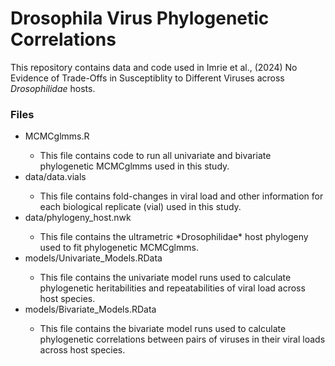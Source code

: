 # Drosophila Virus Phylogenetic Correlations

This repository contains data and code used in Imrie et al., (2024) No Evidence of Trade-Offs in Susceptiblity to Different Viruses across *Drosophilidae* hosts.

### Files
<ul>
  <li>MCMCglmms.R</li>
  <ul>
    <li>This file contains code to run all univariate and bivariate phylogenetic MCMCglmms used in this study.</li>
  </ul>
<li>data/data.vials</li>
<ul>
  <li>This file contains fold-changes in viral load and other information for each biological replicate (vial) used in this study. </li>
</ul>
  <li>data/phylogeny_host.nwk</li>
<ul>
  <li>This file contains the ultrametric *Drosophilidae* host phylogeny used to fit phylogenetic MCMCglmms.</li>
</ul>
<li>models/Univariate_Models.RData</li>
<ul>
  <li>This file contains the univariate model runs used to calculate phylogenetic heritabilities and repeatabilities of viral load across host species.</li>
</ul>
<li>models/Bivariate_Models.RData</li>
<ul>
  <li>This file contains the bivariate model runs used to calculate phylogenetic correlations between pairs of viruses in their viral loads across host species.</li>
</ul>
</ul>
